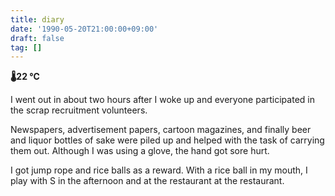```yaml
---
title: diary
date: '1990-05-20T21:00:00+09:00'
draft: false
tag: []
---
```


**🌡22 ℃**

I went out in about two hours after I woke up and everyone participated in the scrap recruitment volunteers.

Newspapers, advertisement papers, cartoon magazines, and finally beer and liquor bottles of sake were piled up and helped with the task of carrying them out. Although I was using a glove, the hand got sore hurt.

I got jump rope and rice balls as a reward. With a rice ball in my mouth, I play with S in the afternoon and at the restaurant at the restaurant.